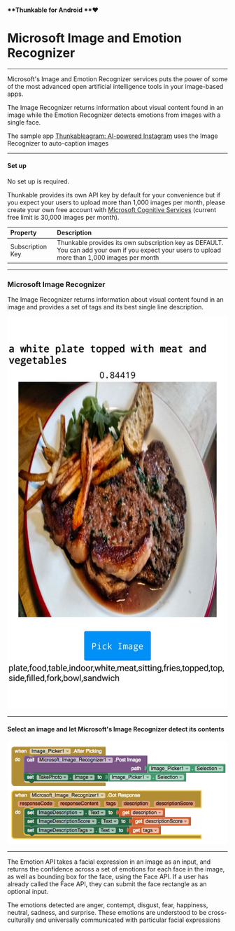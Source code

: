 #### **Thunkable for Android **❤

# Microsoft Image and Emotion Recognizer

---

Microsoft's Image and Emotion Recognizer services puts the power of some of the most advanced open artificial intelligence tools in your image-based apps.

The Image Recognizer returns information about visual content found in an image while the Emotion Recognizer detects emotions from images with a single face.

The sample app [Thunkableagram: AI-powered Instagram](#) uses the Image Recognizer to auto-caption images

---

#### Set up

No set up is required.

Thunkable provides its own API key by default for your convenience but if you expect your users to upload more than 1,000 images per month, please create your own free account with [Microsoft Cognitive Services](https://azure.microsoft.com/en-us/services/cognitive-services/) \(current free limit is 30,000 images per month\).

| Property | Description |
| :--- | :--- |
| Subscription Key | Thunkable provides its own subscription key as DEFAULT. You can add your own if you expect your users to upload more than 1,000 images per month |

---

### Microsoft Image Recognizer

The Image Recognizer returns information about visual content found in an image and provides a set of tags and its best single line description.

![](/assets/image-recognizer1.jpg)

---

#### Select an image and let Microsoft's Image Recognizer detect its contents

![](/assets/image-recognizer-blocks.png)

---







The Emotion API takes a facial expression in an image as an input, and returns the confidence across a set of emotions for each face in the image, as well as bounding box for the face, using the Face API. If a user has already called the Face API, they can submit the face rectangle as an optional input.

The emotions detected are anger, contempt, disgust, fear, happiness, neutral, sadness, and surprise. These emotions are understood to be cross-culturally and universally communicated with particular facial expressions

